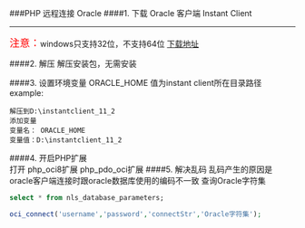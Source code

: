 ###PHP 远程连接 Oracle
####1. 下载 Oracle 客户端 Instant Client
***
<font color=#ff00 size=4>注意：</font>windows只支持32位，不支持64位
[下载地址](http://www.oracle.com/technetwork/topics/winsoft-085727.html)

####2. 解压
解压安装包，无需安装

####3. 设置环境变量
ORACLE_HOME 值为instant client所在目录路径
example:
```
解压到D:\instantclient_11_2
添加变量 
变量名： ORACLE_HOME
变量值：D:\instantclient_11_2
```
####4. 开启PHP扩展	
打开 php_oci8扩展 php_pdo_oci扩展
####5. 解决乱码
乱码产生的原因是oracle客户端连接时跟oracle数据库使用的编码不一致
查询Oracle字符集
```sql
select * from nls_database_parameters;
```
```php
oci_connect('username','password','connectStr','Oracle字符集');
```